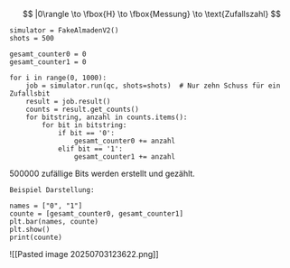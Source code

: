 $$
|0\rangle \to \fbox{H} \to \fbox{Messung} \to \text{Zufallszahl}
$$
```
simulator = FakeAlmadenV2()
shots = 500

gesamt_counter0 = 0
gesamt_counter1 = 0

for i in range(0, 1000):
    job = simulator.run(qc, shots=shots)  # Nur zehn Schuss für ein Zufallsbit
    result = job.result()
    counts = result.get_counts()
    for bitstring, anzahl in counts.items():
        for bit in bitstring:
            if bit == '0':
                gesamt_counter0 += anzahl
            elif bit == '1':
                gesamt_counter1 += anzahl
```
500000 zufällige Bits werden erstellt und gezählt.
```
Beispiel Darstellung:

names = ["0", "1"]
counte = [gesamt_counter0, gesamt_counter1]
plt.bar(names, counte)
plt.show()
print(counte)
```
![[Pasted image 20250703123622.png]]
